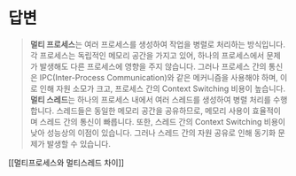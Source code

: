 
# 답변
> **멀티 프로세스**는 여러 프로세스를 생성하여 작업을 병렬로 처리하는 방식입니다. 각 프로세스는 독립적인 메모리 공간을 가지고 있어, 하나의 프로세스에서 문제가 발생해도 다른 프로세스에 영향을 주지 않습니다. 그러나 프로세스 간의 통신은 IPC(Inter-Process Communication)와 같은 메커니즘을 사용해야 하며, 이로 인해 자원 소모가 크고, 프로세스 간의 Context Switching 비용이 높습니다.
> **멀티 스레드**는 하나의 프로세스 내에서 여러 스레드를 생성하여 병렬 처리를 수행합니다. 스레드들은 동일한 메모리 공간을 공유하므로, 메모리 사용이 효율적이며 스레드 간의 통신이 빠릅니다. 또한, 스레드 간의 Context Switching 비용이 낮아 성능상의 이점이 있습니다. 그러나 스레드 간의 자원 공유로 인해 동기화 문제가 발생할 수 있습니다.

[[멀티프로세스와 멀티스레드 차이]]


